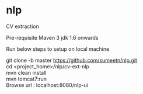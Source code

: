 nlp
===

CV extraction

Pre-requisite
Maven 3
jdk 1.6 onwards


Run below steps to setup on local machine

git clone -b master https://github.com/sumeetn/nlp.git <br/>
cd <project_home>/nlp/cv-ext-nlp <br/>
mvn clean install <br/>
mvn tomcat7:run <br/>
Browse url : localhost:8080/nlp-ui

